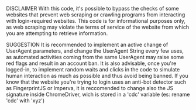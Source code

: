 DISCLAIMER
With this code, it's possible to bypass the checks of some websites that prevent web scraping or crawling programs from interacting with login-required websites.
This code is for informational purposes only, as web scraping may violate the terms of service of the website from which you are attempting to retrieve information.

SUGGESTION
It is recommended to implement an active change of UserAgent parameters, and change the UserAgent String every few uses, as automated activities coming from the same UserAgent may raise some red flags and result in an account ban.
It is also advisable, once you're logged-in, to implement random waits and clicks in the code to simulate human interaction as much as possible and thus avoid being banned.
If you know that the website you're trying to login uses an anti-bot detector such as FingerprintJS or Imperva, it is reccomended to change also the JS signature inside ChromeDriver, wich is stored in a 'cdc' variable (es: rename 'cdc' with 'xyz')

